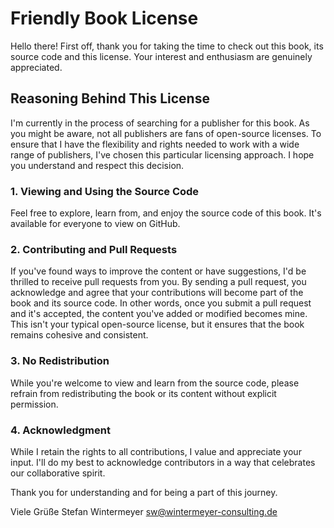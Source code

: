 # Friendly Book License

Hello there! First off, thank you for taking the time to check out this book,
its source code and this license. Your interest and enthusiasm are genuinely
appreciated.

## Reasoning Behind This License
I'm currently in the process of searching for a publisher for this book. As you might be aware, not all publishers are fans of open-source licenses. To ensure that I have the flexibility and rights needed to work with a wide range of publishers, I've chosen this particular licensing approach. I hope you understand and respect this decision.

### 1. Viewing and Using the Source Code
Feel free to explore, learn from, and enjoy the source code of this book. It's available for everyone to view on GitHub.

### 2. Contributing and Pull Requests
If you've found ways to improve the content or have suggestions, I'd be thrilled to receive pull requests from you. By sending a pull request, you acknowledge and agree that your contributions will become part of the book and its source code. In other words, once you submit a pull request and it's accepted, the content you've added or modified becomes mine. This isn't your typical open-source license, but it ensures that the book remains cohesive and consistent.

### 3. No Redistribution
While you're welcome to view and learn from the source code, please refrain from redistributing the book or its content without explicit permission.

### 4. Acknowledgment
While I retain the rights to all contributions, I value and appreciate your input. I'll do my best to acknowledge contributors in a way that celebrates our collaborative spirit.

Thank you for understanding and for being a part of this journey.

Viele Grüße
  Stefan Wintermeyer <sw@wintermeyer-consulting.de>
